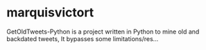 # marquisvictort
GetOldTweets-Python is a project written in Python to mine old and backdated tweets, It bypasses some limitations/res…

